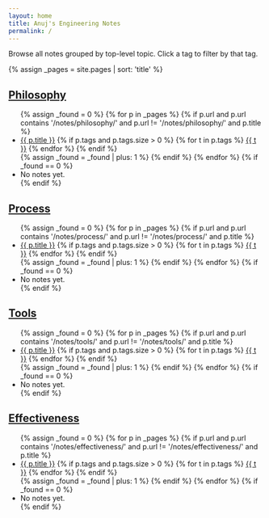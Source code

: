 ```yaml
---
layout: home
title: Anuj's Engineering Notes
permalink: /
---
```


Browse all notes grouped by top-level topic. Click a tag to filter by that tag.

{% assign _pages = site.pages | sort: 'title' %}

<section>
  <h2><a href="{{ '/notes/philosophy/' | relative_url }}">Philosophy</a></h2>
  <ul>
  {% assign _found = 0 %}
  {% for p in _pages %}
    {% if p.url and p.url contains '/notes/philosophy/' and p.url != '/notes/philosophy/' and p.title %}
      <li>
        <a href="{{ p.url | relative_url }}">{{ p.title }}</a>
        {% if p.tags and p.tags.size > 0 %}
          <span class="tag-list-inline">
            {% for t in p.tags %}
              <span class="tag-chip {% cycle 'tagcolor': 'c1','c2','c3','c4','c5','c6','c7','c8','c9','c10' %}"><a href="{{ '/tags/' | relative_url }}#tag-{{ t | slugify }}">{{ t }}</a></span>
            {% endfor %}
          </span>
        {% endif %}
      </li>
      {% assign _found = _found | plus: 1 %}
    {% endif %}
  {% endfor %}
  {% if _found == 0 %}
    <li><span class="a-muted">No notes yet.</span></li>
  {% endif %}
  </ul>
</section>

<section>
  <h2><a href="{{ '/notes/process/' | relative_url }}">Process</a></h2>
  <ul>
  {% assign _found = 0 %}
  {% for p in _pages %}
    {% if p.url and p.url contains '/notes/process/' and p.url != '/notes/process/' and p.title %}
      <li>
        <a href="{{ p.url | relative_url }}">{{ p.title }}</a>
        {% if p.tags and p.tags.size > 0 %}
          <span class="tag-list-inline">
            {% for t in p.tags %}
              <span class="tag-chip {% cycle 'tagcolor': 'c1','c2','c3','c4','c5','c6','c7','c8','c9','c10' %}"><a href="{{ '/tags/' | relative_url }}#tag-{{ t | slugify }}">{{ t }}</a></span>
            {% endfor %}
          </span>
        {% endif %}
      </li>
      {% assign _found = _found | plus: 1 %}
    {% endif %}
  {% endfor %}
  {% if _found == 0 %}
    <li><span class="a-muted">No notes yet.</span></li>
  {% endif %}
  </ul>
</section>

<section>
  <h2><a href="{{ '/notes/tools/' | relative_url }}">Tools</a></h2>
  <ul>
  {% assign _found = 0 %}
  {% for p in _pages %}
    {% if p.url and p.url contains '/notes/tools/' and p.url != '/notes/tools/' and p.title %}
      <li>
        <a href="{{ p.url | relative_url }}">{{ p.title }}</a>
        {% if p.tags and p.tags.size > 0 %}
          <span class="tag-list-inline">
            {% for t in p.tags %}
              <span class="tag-chip {% cycle 'tagcolor': 'c1','c2','c3','c4','c5','c6','c7','c8','c9','c10' %}"><a href="{{ '/tags/' | relative_url }}#tag-{{ t | slugify }}">{{ t }}</a></span>
            {% endfor %}
          </span>
        {% endif %}
      </li>
      {% assign _found = _found | plus: 1 %}
    {% endif %}
  {% endfor %}
  {% if _found == 0 %}
    <li><span class="a-muted">No notes yet.</span></li>
  {% endif %}
  </ul>
</section>

<section>
  <h2><a href="{{ '/notes/effectiveness/' | relative_url }}">Effectiveness</a></h2>
  <ul>
  {% assign _found = 0 %}
  {% for p in _pages %}
    {% if p.url and p.url contains '/notes/effectiveness/' and p.url != '/notes/effectiveness/' and p.title %}
      <li>
        <a href="{{ p.url | relative_url }}">{{ p.title }}</a>
        {% if p.tags and p.tags.size > 0 %}
          <span class="tag-list-inline">
            {% for t in p.tags %}
              <span class="tag-chip {% cycle 'tagcolor': 'c1','c2','c3','c4','c5','c6','c7','c8','c9','c10' %}"><a href="{{ '/tags/' | relative_url }}#tag-{{ t | slugify }}">{{ t }}</a></span>
            {% endfor %}
          </span>
        {% endif %}
      </li>
      {% assign _found = _found | plus: 1 %}
    {% endif %}
  {% endfor %}
  {% if _found == 0 %}
    <li><span class="a-muted">No notes yet.</span></li>
  {% endif %}
  </ul>
</section>
